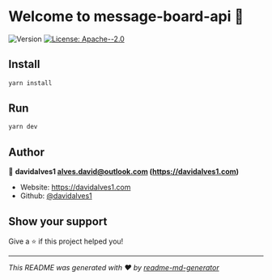 # Welcome to message-board-api 👋
![Version](https://img.shields.io/badge/version-1.0.0-blue.svg?cacheSeconds=2592000)
[![License: Apache--2.0](https://img.shields.io/badge/License-Apache--2.0-yellow.svg)](#)

## Install

```sh
yarn install
```

## Run

```sh
yarn dev
```

## Author

👤 **davidalves1 <alves.david@outlook.com> (https://davidalves1.com)**

* Website: https://davidalves1.com
* Github: [@davidalves1](https://github.com/davidalves1)

## Show your support

Give a ⭐️ if this project helped you!


***
_This README was generated with ❤️ by [readme-md-generator](https://github.com/kefranabg/readme-md-generator)_
